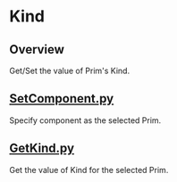 # Kind

## Overview

Get/Set the value of Prim's Kind.    

## [SetComponent.py](./SetComponent.py)    

Specify component as the selected Prim.     

## [GetKind.py](./GetKind.py)    

Get the value of Kind for the selected Prim.     

